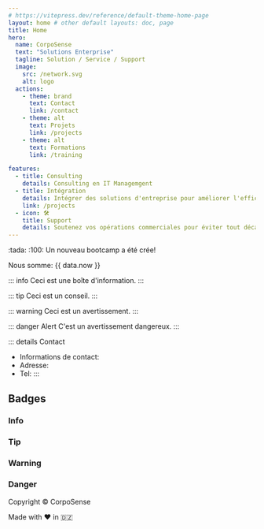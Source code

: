 ```yaml
---
# https://vitepress.dev/reference/default-theme-home-page
layout: home # other default layouts: doc, page
title: Home
hero:
  name: CorpoSense
  text: "Solutions Enterprise"
  tagline: Solution / Service / Support
  image:
    src: /network.svg
    alt: logo
  actions:
    - theme: brand
      text: Contact
      link: /contact
    - theme: alt
      text: Projets
      link: /projects
    - theme: alt
      text: Formations
      link: /training

features:
  - title: Consulting
    details: Consulting en IT Managemgent
  - title: Intégration
    details: Intégrer des solutions d'entreprise pour améliorer l'efficacité de vos performances
    link: /projects
  - icon: 🛠️
    title: Support
    details: Soutenez vos opérations commerciales pour éviter tout décalage avec les objectifs prédéfinis.
---
```

<script setup>
import { useData } from 'vitepress'
import { useSidebar } from 'vitepress/theme'
import { data } from '/info.data.ts'

const { hasSidebar } = useSidebar()
const { page } = useData()
</script>

<!-- <h1 v-if="hasSidebar">{{ page.title }}</h1> -->
<CSButton text="Read more..." />
:tada: :100: Un nouveau bootcamp a été crée!

Nous somme: {{ data.now }}

::: info
Ceci est une boîte d'information.
:::

::: tip
Ceci est un conseil.
:::

::: warning
Ceci est un avertissement.
:::

::: danger Alert
C'est un avertissement dangereux.
:::

::: details Contact
- Informations de contact:
- Adresse: 
- Tel:
:::

## Badges

### Info <Badge type="info" text="default" />
### Tip <Badge type="tip" text="^1.9.0" />
### Warning <Badge type="warning" text="beta" />
### Danger <Badge type="danger" text="caution" />

Copyright &copy; CorpoSense

Made with :heart: in :algeria:

<style>
:root {
  /* --vp-home-hero-name-color: var(--vp-c-brand-1); */
  /* --vp-home-hero-name-color: red; */

  /* Gradient color */
  --vp-home-hero-name-color: transparent;
  /* --vp-home-hero-name-background: -webkit-linear-gradient(120deg, #bd34fe, #41d1ff); */
  --vp-home-hero-name-background: -webkit-linear-gradient(120deg, red, darkRed);

  /* Custom badges colors */
  --vp-badge-info-border: transparent;
  --vp-badge-info-text: var(--vp-c-text-2);
  --vp-badge-info-bg: var(--vp-c-default-soft);

  --vp-badge-tip-border: transparent;
  --vp-badge-tip-text: var(--vp-c-brand-1);
  --vp-badge-tip-bg: var(--vp-c-brand-soft);

  --vp-badge-warning-border: transparent;
  --vp-badge-warning-text: var(--vp-c-warning-1);
  --vp-badge-warning-bg: var(--vp-c-warning-soft);

  --vp-badge-danger-border: transparent;
  --vp-badge-danger-text: var(--vp-c-danger-1);
  --vp-badge-danger-bg: var(--vp-c-danger-soft);
}

.clip {
  font-size: 120%
}
</style>